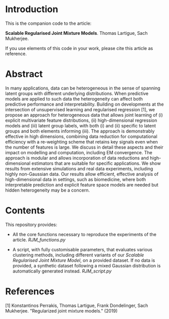# Introduction

This is the companion code to the article:

**Scalable Regularised Joint Mixture Models**. Thomas Lartigue, Sach Mukherjee.

If you use elements of this code in your work, please cite this article as reference.

# Abstract

In many applications, data can be heterogeneous in the sense of spanning latent groups with different underlying distributions. When predictive models are applied to such data the heterogeneity can affect both predictive performance and interpretability. Building on developments at the intersection of unsupervised learning and regularised regression [1], we propose an approach for heterogeneous data that allows joint learning of (i) explicit multivariate feature distributions, (ii) high-dimensional regression models and (iii) latent group labels, with both (i) and (ii) specific to latent groups and both elements informing (iii). The approach is demonstrably effective in high dimensions, combining data reduction for computational efficiency with a re-weighting scheme that retains key signals even when the number of features is large. We discuss in detail these aspects and their impact on modelling and computation, including EM convergence. The approach is modular and allows incorporation of data reductions and high-dimensional estimators that are suitable for specific applications. We show results from extensive simulations and real data experiments, including highly non-Gaussian data. Our results allow efficient, effective analysis of high-dimensional data in settings, such as biomedicine, where both interpretable prediction and explicit feature space models are needed but hidden heterogeneity may be a concern. 

# Contents

This repository provides:

- All the core functions necessary to reproduce the experiments of the article.
*RJM_functions.py*

- A script, with fully customisable parameters, that evaluates various clustering methods, including different variants of our *Scalable Regularised Joint Mixture Model*, on a provided dataset. If no data is provided, a synthetic dataset following a mixed Gaussian distribution is automatically generated instead.
*RJM_script.py*

# References

[1] Konstantinos Perrakis, Thomas Lartigue, Frank Dondelinger, Sach Mukherjee. "Regularized joint mixture models." (2019)
